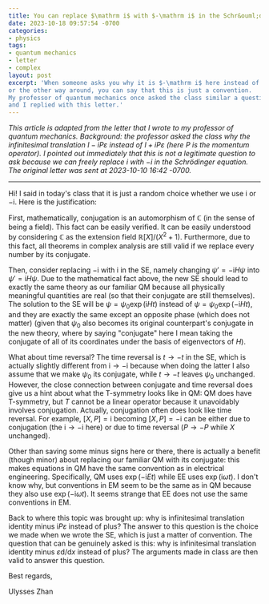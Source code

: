 ```yaml
---
title: You can replace $\mathrm i$ with $-\mathrm i$ in the Schr&ouml;dinger equation?
date: 2023-10-18 09:57:54 -0700
categories:
- physics
tags:
- quantum mechanics
- letter
- complex
layout: post
excerpt: 'When someone asks you why it is $-\mathrm i$ here instead of $\mathrm i$
or the other way around, you can say that this is just a convention.
My professor of quantum mechanics once asked the class similar a question,
and I replied with this letter.'
---
```


*This article is adapted from the letter that I wrote to my professor of quantum mechanics.
Background: the professor asked the class why the infinitesimal translation $I-\mathrm i P\varepsilon$
instead of $I+\mathrm i P\varepsilon$ (here $P$ is the momentum operator).
I pointed out immediately that this is not a legitimate question to ask
because we can freely replace $\mathrm i$ with $-\mathrm i$ in the Schr&ouml;dinger equation.
The original letter was sent at 2023-10-10 16:42 -0700.*

---

Hi! I said in today's class that
it is just a random choice whether we use $\mathrm i$ or $-\mathrm i$. Here is the justification:

First, mathematically, conjugation is an automorphism of $\mathbb C$ (in the sense of being a field).
This fact can be easily verified.
It can be easily understood by considering $\mathbb C$ as the extension field $\mathbb R[X]/(X^2+1)$.
Furthermore, due to this fact, all theorems in complex analysis are still valid
if we replace every number by its conjugate.

Then, consider replacing $-\mathrm i$ with $\mathrm i$ in the SE,
namely changing $\psi' = -\mathrm iH\psi$ into $\psi' = \mathrm iH\psi$.
Due to the mathematical fact above, the new SE should lead to
exactly the same theory as our familiar QM because all physically meaningful quantities are real
(so that their conjugate are still themselves).
The solution to the SE will be $\psi = \psi_0\exp(\mathrm iHt)$ instead of $\psi = \psi_0\exp(-\mathrm iHt)$,
and they are exactly the same except an opposite phase (which does not matter)
(given that $\psi_0$ also becomes its original counterpart's conjugate in the new theory,
where by saying "conjugate" here I mean taking the conjugate of all of its coordinates under the basis of eigenvectors of $H$).

What about time reversal? The time reversal is $t\to-t$ in the SE,
which is actually slightly different from $\mathrm i\to-\mathrm i$
because when doing the latter I also assume that we make $\psi_0$ its conjugate,
while $t\to-t$ leaves $\psi_0$ unchanged.
However, the close connection between conjugate and time reversal does give us a hint about what the T-symmetry looks like in QM:
QM does have T-symmetry, but $T$ cannot be a linear operator because it unavoidably involves conjugation.
Actually, conjugation often does look like time reversal.
For example, $[X,P]=\mathrm i$ becoming $[X,P]=-\mathrm i$ can be either due to conjugation
(the $\mathrm i\to-\mathrm i$ here)
or due to time reversal ($P\to-P$ while $X$ unchanged).

Other than saving some minus signs here or there,
there is actually a benefit (though minor) about replacing our familiar QM with its conjugate:
this makes equations in QM have the same convention as in electrical engineering.
Specifically, QM uses $\exp(-\mathrm i E t)$ while EE uses $\exp(\mathrm i\omega t)$.
I don't know why, but conventions in EM seem to be the same as in QM because they also use $\exp(-\mathrm i\omega t)$.
It seems strange that EE does not use the same conventions in EM.

Back to where this topic was brought up:
why is infinitesimal translation identity minus $\mathrm i P \varepsilon$ instead of plus?
The answer to this question is the choice we made when we wrote the SE, which is just a matter of convention.
The question that can be genuinely asked is this:
why is infinitesimal translation identity minus $\varepsilon \mathrm d/\mathrm dx$ instead of plus?
The arguments made in class are then valid to answer this question.

Best regards,

Ulysses Zhan

